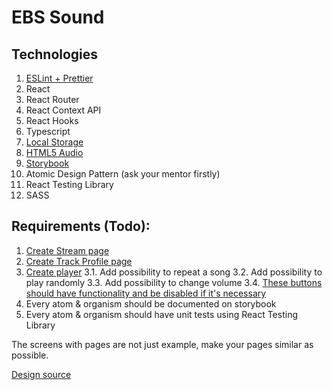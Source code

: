 # EBS Sound

## Technologies
1. [ESLint + Prettier](https://github.com/ebs-integrator/ebs-fe-intership-test-1)
2. React
3. React Router
4. React Context API
5. React Hooks
6. Typescript
7. [Local Storage](https://www.w3schools.com/html/html5_webstorage.asp)
8. [HTML5 Audio](https://www.youtube.com/watch?v=vtZCMTtP-0Y)
9. [Storybook](https://storybook.js.org/)
10. Atomic Design Pattern (ask your mentor firstly)
11. React Testing Library
12. SASS

## Requirements (Todo):
1. [Create Stream page](https://prnt.sc/u4d36c)
2. [Create Track Profile page](https://prnt.sc/u4d4sy)
3. [Create player](https://prnt.sc/u4d5l7)
3.1. Add possibility to repeat a song
3.2. Add possibility to play randomly
3.3. Add possibility to change volume
3.4. [These buttons should have functionality and be disabled if it's necessary](https://prnt.sc/u4d6qj)
4. Every atom & organism should be documented on storybook
5. Every atom & organism should have unit tests using React Testing Library

The screens with pages are not just example, make your pages similar as possible.

[Design source](https://www.deezer.com/us/album/162030402?utm_source=deezer&utm_content=album-162030402&utm_term=3495238764_1596749089&utm_medium=web)
